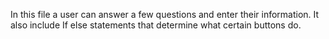 In this file a user can answer a few questions and enter their information. It also include If else statements that determine what certain buttons do. 
